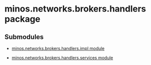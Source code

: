 # minos.networks.brokers.handlers package

## Submodules


* [minos.networks.brokers.handlers.impl module](minos.networks.brokers.handlers.impl.md)


* [minos.networks.brokers.handlers.services module](minos.networks.brokers.handlers.services.md)
